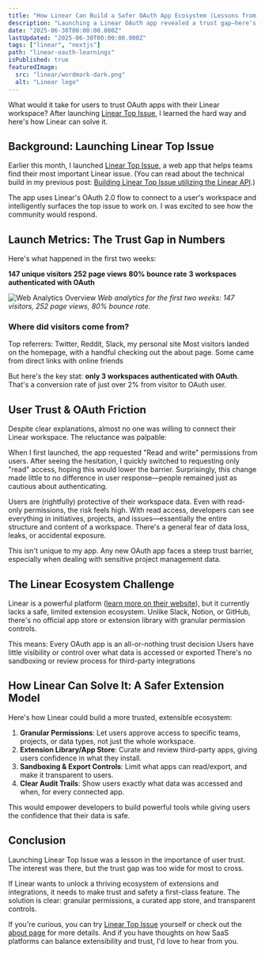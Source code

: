 ```yaml
---
title: "How Linear Can Build a Safer OAuth App Ecosystem (Lessons from Launching Linear Top Issue)"
description: "Launching a Linear OAuth app revealed a trust gap—here's what the data shows, and how Linear can solve it with a safer, more extensible app ecosystem."
date: "2025-06-30T00:00:00.000Z"
lastUpdated: "2025-06-30T00:00:00.000Z"
tags: ["linear", "nextjs"]
path: "linear-oauth-learnings"
isPublished: true
featuredImage:
  src: "linear/wordmark-dark.png"
  alt: "Linear logo"
---
```


What would it take for users to trust OAuth apps with their Linear workspace? After launching [Linear Top Issue](https://www.linear-top-issue.app), I learned the hard way and here's how Linear can solve it.

## Background: Launching Linear Top Issue

Earlier this month, I launched [Linear Top Issue](https://www.linear-top-issue.app), a web app that helps teams find their most important Linear issue. (You can read about the technical build in my previous post: [Building Linear Top Issue utilizing the Linear API](/linear-top-issue-app/).)

The app uses Linear's OAuth 2.0 flow to connect to a user's workspace and intelligently surfaces the top issue to work on. I was excited to see how the community would respond.

## Launch Metrics: The Trust Gap in Numbers

Here's what happened in the first two weeks:

**147 unique visitors**
**252 page views**
**80% bounce rate**
**3 workspaces authenticated with OAuth**

![Web Analytics Overview](/images/linear-top-issue-metrics-1.jpg)
_Web analytics for the first two weeks: 147 visitors, 252 page views, 80% bounce rate._

### Where did visitors come from?

Top referrers: Twitter, Reddit, Slack, my personal site
Most visitors landed on the homepage, with a handful checking out the about page. Some came from direct links with online friends

But here's the key stat: **only 3 workspaces authenticated with OAuth**. That's a conversion rate of just over 2% from visitor to OAuth user.

## User Trust & OAuth Friction

Despite clear explanations, almost no one was willing to connect their Linear workspace. The reluctance was palpable:

When I first launched, the app requested "Read and write" permissions from users. After seeing the hesitation, I quickly switched to requesting only "read" access, hoping this would lower the barrier. Surprisingly, this change made little to no difference in user response—people remained just as cautious about authenticating.

Users are (rightfully) protective of their workspace data. Even with read-only permissions, the risk feels high. With read access, developers can see everything in initiatives, projects, and issues—essentially the entire structure and content of a workspace. There's a general fear of data loss, leaks, or accidental exposure.

This isn't unique to my app. Any new OAuth app faces a steep trust barrier, especially when dealing with sensitive project management data.

## The Linear Ecosystem Challenge

Linear is a powerful platform ([learn more on their website](https://www.linear.app)), but it currently lacks a safe, limited extension ecosystem. Unlike Slack, Notion, or GitHub, there's no official app store or extension library with granular permission controls.

This means:
Every OAuth app is an all-or-nothing trust decision
Users have little visibility or control over what data is accessed or exported
There's no sandboxing or review process for third-party integrations

## How Linear Can Solve It: A Safer Extension Model

Here's how Linear could build a more trusted, extensible ecosystem:

1. **Granular Permissions**: Let users approve access to specific teams, projects, or data types, not just the whole workspace.
2. **Extension Library/App Store**: Curate and review third-party apps, giving users confidence in what they install.
3. **Sandboxing & Export Controls**: Limit what apps can read/export, and make it transparent to users.
4. **Clear Audit Trails**: Show users exactly what data was accessed and when, for every connected app.

This would empower developers to build powerful tools while giving users the confidence that their data is safe.

## Conclusion

Launching Linear Top Issue was a lesson in the importance of user trust. The interest was there, but the trust gap was too wide for most to cross.

If Linear wants to unlock a thriving ecosystem of extensions and integrations, it needs to make trust and safety a first-class feature. The solution is clear: granular permissions, a curated app store, and transparent controls.

If you're curious, you can try [Linear Top Issue](https://www.linear-top-issue.app) yourself or check out the [about page](https://www.linear-top-issue.app/about) for more details. And if you have thoughts on how SaaS platforms can balance extensibility and trust, I'd love to hear from you.
